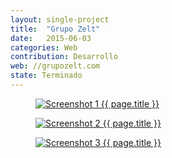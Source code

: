 ```yaml
---
layout: single-project
title:  "Grupo Zelt"
date:   2015-06-03
categories: Web
contribution: Desarrollo
web: //grupozelt.com
state: Terminado
---
```


<figure class="single-project__image">
	<a href="{{ page.web }}" target="_blank">
		<img src="{{ post.url }}/images/grupo-zelt/Screenshot_1-min.png" alt="Screenshot 1 {{ page.title }}">
	</a>
</figure>
<figure class="single-project__image">
	<a href="{{ page.web }}" target="_blank">
		<img src="{{ post.url }}/images/grupo-zelt/Screenshot_2-min.png" alt="Screenshot 2 {{ page.title }}">
	</a>
</figure>
<figure class="single-project__image">
	<a href="{{ page.web }}" target="_blank">
		<img src="{{ post.url }}/images/grupo-zelt/Screenshot_3-min.png" alt="Screenshot 3 {{ page.title }}">
	</a>
</figure>